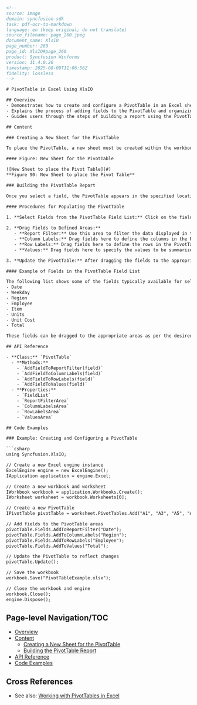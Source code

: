 ```html
<!-- 
source: image
domain: syncfusion-sdk
task: pdf-ocr-to-markdown
language: en (keep original; do not translate)
source_filename: page_260.jpeg
document_name: XlsIO
page_number: 260
page_id: XlsIO#page_260
product: Syncfusion Winforms
version: 11.4.0.26
timestamp: 2025-08-09T11:06:56Z
fidelity: lossless
-->

# PivotTable in Excel Using XlsIO

## Overview
- Demonstrates how to create and configure a PivotTable in an Excel sheet using the XlsIO library.
- Explains the process of adding fields to the PivotTable and organizing them into specific areas: Report Filter, Column Labels, Row Labels, and Values.
- Guides users through the steps of building a report using the PivotTable Field List.

## Content

### Creating a New Sheet for the PivotTable

To place the PivotTable, a new sheet must be created within the workbook. This sheet allows the PivotTable to be added and customized without affecting other data or worksheets. The figure below provides an example of a new sheet setup for the PivotTable.

#### Figure: New Sheet for the PivotTable

![New Sheet to place the Pivot Table](#)
**Figure 90: New Sheet to place the Pivot Table**

### Building the PivotTable Report

Once you select a field, the PivotTable appears in the specified location. The next step is to populate the PivotTable with the necessary data fields, which are available in the PivotTable Field List on the right-hand side of the Excel interface. The fields can be dragged into specific areas of the PivotTable grid to define how the data is presented.

#### Procedures for Populating the PivotTable

1. **Select Fields from the PivotTable Field List:** Click on the fields you want to include in your report. These fields will be used to create the report.
   
2. **Drag Fields to Defined Areas:**
   - **Report Filter:** Use this area to filter the data displayed in the PivotTable based on specific criteria.
   - **Column Labels:** Drag fields here to define the columns in the PivotTable.
   - **Row Labels:** Drag fields here to define the rows in the PivotTable.
   - **Values:** Drag fields here to specify the values to be summarized or displayed in the PivotTable.

3. **Update the PivotTable:** After dragging the fields to the appropriate areas, click the "Update" button to refresh the PivotTable with the selected fields and their arrangement.

#### Example of Fields in the PivotTable Field List

The following list shows some of the fields typically available for selection in the PivotTable Field List:
- Date
- Weekday
- Region
- Employee
- Item
- Units
- Unit Cost
- Total

These fields can be dragged to the appropriate areas as per the desired report configuration.

## API Reference

- **Class:** `PivotTable`
  - **Methods:**
    - `AddFieldToReportFilter(field)`
    - `AddFieldToColumnLabels(field)`
    - `AddFieldToRowLabels(field)`
    - `AddFieldToValues(field)`
  - **Properties:**
    - `FieldList`
    - `ReportFilterArea`
    - `ColumnLabelsArea`
    - `RowLabelsArea`
    - `ValuesArea`

## Code Examples

### Example: Creating and Configuring a PivotTable

```csharp
using Syncfusion.XlsIO;

// Create a new Excel engine instance
ExcelEngine engine = new ExcelEngine();
IApplication application = engine.Excel;

// Create a new workbook and worksheet
IWorkbook workbook = application.Workbooks.Create();
IWorksheet worksheet = workbook.Worksheets[0];

// Create a new PivotTable
IPivotTable pivotTable = worksheet.PivotTables.Add("A1", "A3", "A5", "A10");

// Add fields to the PivotTable areas
pivotTable.Fields.AddToReportFilter("Date");
pivotTable.Fields.AddToColumnLabels("Region");
pivotTable.Fields.AddToRowLabels("Employee");
pivotTable.Fields.AddToValues("Total");

// Update the PivotTable to reflect changes
pivotTable.Update();

// Save the workbook
workbook.Save("PivotTableExample.xlsx");

// Close the workbook and engine
workbook.Close();
engine.Dispose();
```

## Page-level Navigation/TOC
- [Overview](#overview)
- [Content](#content)
  - [Creating a New Sheet for the PivotTable](#creating-a-new-sheet-for-the-pivottable)
  - [Building the PivotTable Report](#building-the-pivottable-report)
- [API Reference](#api-reference)
- [Code Examples](#code-examples)

## Cross References
- See also: [Working with PivotTables in Excel](#working-with-pivottables-in-excel)

<!-- tags: [XlsIO, Excel, PivotTable, Winforms, Control, Configuration, FieldList, ReportBuilding] keywords: [PivotTable, ReportFilter, ColumnLabels, RowLabels, Values, PivotTable Field List, Drag and Drop, Update] -->
```